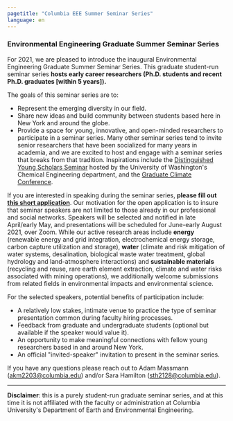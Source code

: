 ```yaml
---
pagetitle: "Columbia EEE Summer Seminar Series"
language: en
---
```


### Environmental Engineering Graduate Summer Seminar Series

For 2021, we are pleased to introduce the inaugural Environmental
Engineering Graduate Summer Seminar Series. This graduate student-run
seminar series **hosts early career researchers (Ph.D. students and
recent Ph.D. graduates [within 5 years]).**

The goals of this seminar series are to:

- Represent the emerging diversity in our field.
- Share new ideas and build community between students based here in
  New York and around the globe.
- Provide a space for young, innovative, and open-minded researchers
  to participate in a seminar series. Many other seminar series tend
  to invite senior researchers that have been socialized for many
  years in academia, and we are excited to host and engage with a
  seminar series that breaks from that tradition. Inspirations include
  the [Distinguished Young Scholars
  Seminar](http://depts.washington.edu/dyss/index.html) hosted by the
  University of Washington's Chemical Engineering department, and the
  [Graduate Climate
  Conference](https://pcc.uw.edu/events/graduate-climate-conference/).

If you are interested in speaking during the seminar series, **please
fill out [this short
application](https://docs.google.com/forms/d/1x05IPe6zoQbrJ5OSldxM5aMGrGUGwOI1Ex4qCCRw914)**.
Our motivation for the open application is to insure that seminar
speakers are not limited to those already in our professional and
social networks. Speakers will be selected and notified in late
April/early May, and presentations will be scheduled for June-early
August 2021, over Zoom. While our active research areas include
**energy** (renewable energy and grid integration, electrochemical
energy storage, carbon capture utilization and storage), **water**
(climate and risk mitigation of water systems, desalination,
biological waste water treatment, global hydrology and land-atmosphere
interactions) and **sustainable materials** (recycling and reuse, rare
earth element extraction, climate and water risks associated with
mining operations), we additionally welcome submissions from related
fields in environmental impacts and environmental science.

For the selected speakers, potential benefits of participation
include:

- A relatively low stakes, intimate venue to practice the type of
  seminar presentation common during faculty hiring processes.
- Feedback from graduate and undergraduate students (optional but
  available if the speaker would value it).
- An opportunity to make meaningful connections with fellow young
  researchers based in and around New York.
- An official "invited-speaker" invitation to present in the seminar
  series.

If you have any questions please reach out to Adam Massmann
(akm2203@columbia.edu) and/or Sara Hamilton (sth2128@columbia.edu).

----------------------
**Disclaimer**: this is a purely student-run graduate seminar series,
and at this time it is not affiliated with the faculty or
administration at Columbia University's Department of Earth and
Environmental Engineering.
